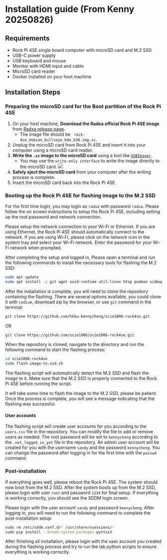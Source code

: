# Installation guide (From Kenny 20250826)

## Requirements

- Rock Pi 4SE single board computer with microSD card and M.2 SSD
- USB-C power supply
- USB keyboard and mouse
- Monitor with HDMI input and cable
- MicroSD card reader
- Docker installed on your host machine

## Installation Steps

### Preparing the microSD card for the Boot partition of the Rock Pi 4SE

1. On your host machine, **Download the Radxa official Rock Pi 4SE image** from [Radxa release page](https://github.com/radxa-build/rock-4se/releases).
    - The image file should be ` rock-4se_debian_bullseye_kde_b38.img.xz`.
2. Unplug the microSD card from Rock Pi 4SE and insert it into your computer using a microSD card reader.
3. **Write the `.xz` image to the microSD card** using a tool like [`USBImager`](https://gitlab.com/bztsrc/usbimager).
    - You may use the `write-only interface` to write the image directly to the microSD card. ![](https://gitlab.com/bztsrc/usbimager/raw/master/usbimager.png)
4. **Safely eject the microSD card** from your computer after the writing process is complete.
5. Insert the microSD card back into the Rock Pi 4SE.

### Booting up the Rock Pi 4SE for flashing image to the M.2 SSD

For the first time login, you may login as `radxa` with password `radxa`. Please follow the on screen instructions to setup the Rock Pi 4SE, including setting up the root password and network connection.

Please setup the network connection to your Wi-Fi or Ethernet. If you are using Ethernet, the Rock Pi 4SE should automatically connect to the network. If you are using Wi-Fi, please click on the network icon in the system tray and select your Wi-Fi network. Enter the password for your Wi-Fi network when prompted.

After completing the setup and logged in, Please open a terminal and run the following commands to install the necessary tools for flashing the M.2 SSD:

```bash
sudo apt update
sudo apt install -y git wget uuid-runtime util-linux htop podman uidmap slirp4netns codium btrfs-progs
```

After the installation is complete, you will need to clone the repository containing the flashing. There are several options available, you could clone it with `codium`, download zip by the browser, or use `git` command in the terminal:

```bash
git clone https://github.com/hkbu-kennycheng/scie1006-rock4se.git
```

OR  

```bash
git clone https://github.com/scie1006/scie1006-rock4se.git
```


When the repository is cloned, navigate to the directory and run the following command to start the flashing process:

```bash
cd scie1006-rock4se
sudo flash-image-to-ssd.sh
```

The flashing script will automatically detect the M.2 SSD and flash the image to it. Make sure that the M.2 SSD is properly connected to the Rock Pi 4SE before running the script.

It will take some time to flash the image to the M.2 SSD, please be patient. Once the process is complete, you will see a message indicating that the flashing was successful.

#### User accounts

The flashing script will create user accounts for you according to the `users.csv` file in the repository. You can modify the file to add or remove users as needed. The root password will be set to `kennycheng` according to the `.not_logged_in_yet` file in the repository. An admin user account will be created for you with the username `sandy` and the password `kennycheng`. You can change the password after logging in for the first time with the `passwd` command.

### Post-installation

If everything goes well, please reboot the Rock Pi 4SE. The system should now boot from the M.2 SSD. After the system boots up from the M.2 SSD, please login with user `root` and password `1234` for final setup. If everything is working correctly, you should see the SDDM login screen.

Please login with the user account `sandy` and password `kennycheng`. After logging in, you will need to run the following command to complete the post-installation setup:

```bash
sudo rm /etc/sddm.conf.d/* /usr/share/xsessions/*
sudo pip install --break-system-packages pyttsx3
```

After finishing all installation, please login with the user account you created during the flashing process and try to run the lab python scripts to ensure everything is working correctly.
